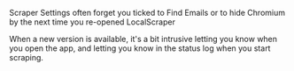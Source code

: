 Scraper Settings often forget you ticked to Find Emails or to hide Chromium by the next time you re-opened LocalScraper

When a new version is available, it's a bit intrusive letting you know when you open the app, and letting you know in the status log when you start scraping.